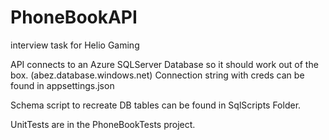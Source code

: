 # PhoneBookAPI
 interview task for Helio Gaming

 API connects to an Azure SQLServer Database so it should work out of the box. (abez.database.windows.net)
 Connection string with creds can be found in appsettings.json

 Schema script to recreate DB tables can be found in SqlScripts Folder.

 UnitTests are in the PhoneBookTests project.
